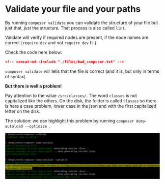 # Validate your file and your paths

By running `composer validate` you can validate the structure of your file but just that, just the structure. That process is also called `lint`.

Validate will verify if required nodes are present, if the node names are correct (`require-dev` and not `require_dev` f.i.).

Check the code here below:

```json
<!-- concat-md::include "./files/bad_composer.txt" -->
```

`composer validate` will tells that the file is correct (and it is, but only in terms of syntax)

**But there is well a problem!**

Pay attention to the value `/src/classes/`. The word `classes` is not capitalized like the others. On the disk, the folder is called `Classes` so there is here a case problem, lower case in the json and with the first capitalized letter on the disk.

The solution: we can highlight this problem by running `composer dump-autoload --optimize `.

![Composer validate](./images/composer_validate.png)
